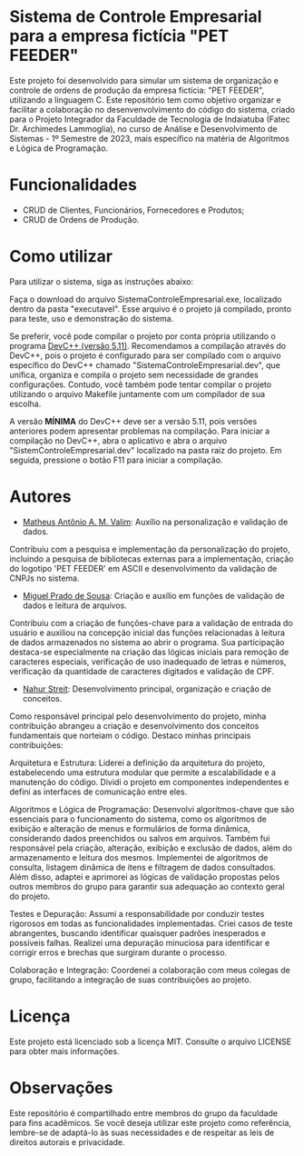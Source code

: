 # Sistema de Controle Empresarial para a empresa fictícia "PET FEEDER"
Este projeto foi desenvolvido para simular um sistema de organização e controle de ordens de produção da empresa fictícia: "PET FEEDER", utilizando a linguagem C. Este repositório tem como objetivo organizar e facilitar a colaboração no desenvenvolvimento do código do sistema, criado para o Projeto Integrador da Faculdade de Tecnologia de Indaiatuba (Fatec Dr. Archimedes Lammoglia), no curso de Análise e Desenvolvimento de Sistemas - 1º Semestre de 2023, mais específico na matéria de Algoritmos e Lógica de Programação.

# Funcionalidades
- CRUD de Clientes, Funcionários, Fornecedores e Produtos;
- CRUD de Ordens de Produção.

# Como utilizar
Para utilizar o sistema, siga as instruções abaixo:

Faça o download do arquivo SistemaControleEmpresarial.exe, localizado dentro da pasta "executavel". Esse arquivo é o projeto já compilado, pronto para teste, uso e demonstração do sistema.

Se preferir, você pode compilar o projeto por conta própria utilizando o programa [DevC++ (versão 5.11)]((https://sourceforge.net/projects/orwelldevcpp/files/latest/download)). Recomendamos a compilação através do DevC++, pois o projeto é configurado para ser compilado com o arquivo específico do DevC++ chamado "SistemaControleEmpresarial.dev", que unifica, organiza e compila o projeto sem necessidade de grandes configurações. Contudo, você também pode tentar compilar o projeto utilizando o arquivo Makefile juntamente com um compilador de sua escolha.

A versão **MÍNIMA** do DevC++ deve ser a versão 5.11, pois versões anteriores podem apresentar problemas na compilação. Para iniciar a compilação no DevC++, abra o aplicativo e abra o arquivo "SistemControleEmpresarial.dev" localizado na pasta raiz do projeto. Em seguida, pressione o botão F11 para iniciar a compilação.

# Autores 
- [Matheus Antônio A. M. Valim](https://github.com/Matheus-Valim): Auxílio na personalização e validação de dados.

Contribuiu com a pesquisa e implementação da personalização do projeto, incluindo a pesquisa de bibliotecas externas para a implementação, criação do logotipo 'PET FEEDER' em ASCII e desenvolvimento da validação de CNPJs no sistema.

- [Miguel Prado de Sousa](https://github.com/Migu3l-Prado): Criação e auxílio em funções de validação de dados e leitura de arquivos.

Contribuiu com a criação de funções-chave para a validação de entrada do usuário e auxiliou na concepção inicial das funções relacionadas à leitura de dados armazenados no sistema ao abrir o programa. Sua participação destaca-se especialmente na criação das lógicas iniciais para remoção de caracteres especiais, verificação de uso inadequado de letras e números, verificação da quantidade de caracteres digitados e validação de CPF.

- [Nahur Streit](https://github.com/nahurstreit): Desenvolvimento principal, organização e criação de conceitos.

Como responsável principal pelo desenvolvimento do projeto, minha contribuição abrangeu a criação e desenvolvimento dos conceitos fundamentais que norteiam o código. Destaco minhas principais contribuições:

Arquitetura e Estrutura: Liderei a definição da arquitetura do projeto, estabelecendo uma estrutura modular que permite a escalabilidade e a manutenção do código. Dividi o projeto em componentes independentes e defini as interfaces de comunicação entre eles.

Algoritmos e Lógica de Programação: Desenvolvi algoritmos-chave que são essenciais para o funcionamento do sistema, como os algoritmos de exibição e alteração de menus e formulários de forma dinâmica, considerando dados preenchidos ou salvos em arquivos. Também fui responsável pela criação, alteração, exibição e exclusão de dados, além do armazenamento e leitura dos mesmos. Implementei de algoritmos de consulta, listagem dinâmica de itens e filtragem de dados consultados. Além disso, adaptei e aprimorei as lógicas de validação propostas pelos outros membros do grupo para garantir sua adequação ao contexto geral do projeto.

Testes e Depuração: Assumi a responsabilidade por conduzir testes rigorosos em todas as funcionalidades implementadas. Criei casos de teste abrangentes, buscando identificar quaisquer padrões inesperados e possíveis falhas. Realizei uma depuração minuciosa para identificar e corrigir erros e brechas que surgiram durante o processo.

Colaboração e Integração: Coordenei a colaboração com meus colegas de grupo, facilitando a integração de suas contribuições ao projeto.

# Licença
Este projeto está licenciado sob a licença MIT. Consulte o arquivo LICENSE para obter mais informações.

# Observações
Este repositório é compartilhado entre membros do grupo da faculdade para fins acadêmicos. Se você deseja utilizar este projeto como referência, lembre-se de adaptá-lo às suas necessidades e de respeitar as leis de direitos autorais e privacidade.

